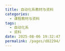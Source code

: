 ```yaml
---
title: 自动化系教材与资料
categories: 
  - 课程教材与资料
tags: 
  - 自动化系
  - 资料
date: 2025-08-06 19:32:47
permalink: /pages/d82294/
---
```

